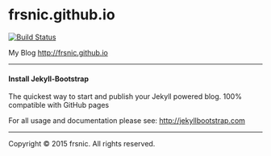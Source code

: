 # frsnic.github.io

[![Build Status](https://travis-ci.org/frsnic/frsnic.github.io.svg?branch=master)](https://travis-ci.org/frsnic/frsnic.github.io)

My Blog http://frsnic.github.io

***
#### Install Jekyll-Bootstrap

The quickest way to start and publish your Jekyll powered blog. 100% compatible with GitHub pages

For all usage and documentation please see: http://jekyllbootstrap.com

--------------------------
Copyright © 2015 frsnic. All rights reserved.



